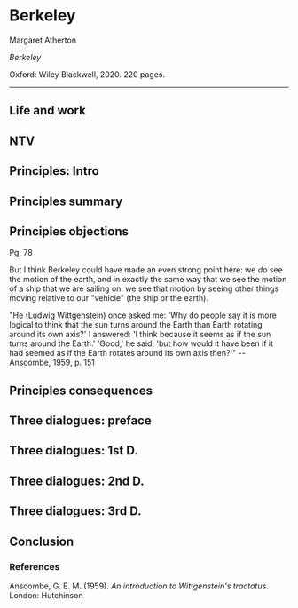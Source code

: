 Berkeley
==========================================================

Margaret Atherton

*Berkeley*

Oxford: Wiley Blackwell, 2020. 220 pages.

---

## Life and work



## NTV



## Principles: Intro


## Principles summary


## Principles objections


Pg. 78

But I think Berkeley could have made an even strong point here: we *do*
see the motion of the earth, and in exactly the same way that we see the motion
of a ship that we are sailing on: we see that motion by seeing other things
moving relative to our "vehicle" (the ship or the earth).

"He (Ludwig Wittgenstein) once asked me: 'Why do people say it is more logical
to think that the sun turns around the Earth than Earth rotating around its own
axis?' I answered: 'I think because it seems as if the sun turns around the
Earth.' 'Good,' he said, 'but how would it have been if it had seemed as if the
Earth rotates around its own axis then?'"
-- Anscombe, 1959, p. 151


## Principles consequences


## Three dialogues: preface


## Three dialogues: 1st D.


## Three dialogues: 2nd D.


## Three dialogues: 3rd D.



## Conclusion



### References

Anscombe, G. E. M. (1959).
*An introduction to Wittgenstein's tractatus*.
London: Hutchinson 
